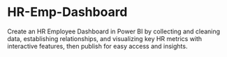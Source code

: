 # HR-Emp-Dashboard
Create an HR Employee Dashboard in Power BI by collecting and cleaning data, establishing relationships, and visualizing key HR metrics with interactive features, then publish for easy access and insights.
